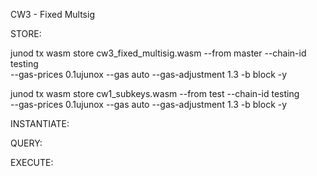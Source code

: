 CW3 - Fixed Multsig




STORE:

junod tx wasm store cw3_fixed_multisig.wasm --from master --chain-id testing \
  --gas-prices 0.1ujunox --gas auto --gas-adjustment 1.3 -b block -y
  
junod tx wasm store cw1_subkeys.wasm  --from test --chain-id testing \
  --gas-prices 0.1ujunox --gas auto --gas-adjustment 1.3 -b block -y




INSTANTIATE:

QUERY:

EXECUTE:






